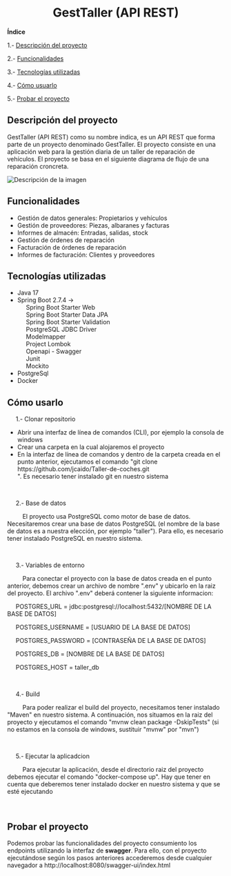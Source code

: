 <h1 align="center"> GestTaller (API REST) </h1>

**Índice**

1.- [Descripción del proyecto](#id1)

2.- [Funcionalidades](#id2)

3.- [Tecnologías utilizadas](#id3)

4.- [Cómo usuarlo](#id4)

5.- [Probar el proyecto](#id5)


## Descripción del proyecto<a name="id1"></a>
<p>GestTaller (API REST) como su nombre indica, es un API REST que forma parte de un proyecto denominado GestTaller. El proyecto consiste en  una aplicación web para la gestión diaria de un taller de reparación de vehículos. El proyecto se basa en el siguiente diagrama de flujo de una reparación croncreta.</p>
<image src="DiagramaFlujoReparacion.png" alt="Descripción de la imagen">

## Funcionalidades<a name="id2"></a>
<ul>
    <li>Gestión de datos generales: Propietarios y vehículos</li>
    <li>Gestión de proveedores: Piezas, albaranes y facturas</li>
    <li>Informes de almacén: Entradas, salidas, stock</li>
    <li>Gestión de órdenes de reparación</li>
    <li>Facturación de órdenes de reparación</li>
    <li>Informes de facturación: Clientes y proveedores</li>
</ul>

## Tecnologías utilizadas<a name="id3"></a>
<ul>
    <li>Java 17</li>
    <li>
        Spring Boot 2.7.4 -><br> 
        &nbsp&nbsp&nbsp&nbsp Spring Boot Starter Web<br>
        &nbsp&nbsp&nbsp&nbsp Spring Boot Starter Data JPA<br>
        &nbsp&nbsp&nbsp&nbsp Spring Boot Starter Validation<br>
        &nbsp&nbsp&nbsp&nbsp PostgreSQL JDBC Driver<br>
        &nbsp&nbsp&nbsp&nbsp Modelmapper<br>
        &nbsp&nbsp&nbsp&nbsp Project Lombok<br>
        &nbsp&nbsp&nbsp&nbsp Openapi - Swagger<br>
        &nbsp&nbsp&nbsp&nbsp Junit<br>
        &nbsp&nbsp&nbsp&nbsp Mockito<br>
    </li>
    <li>PostgreSql</li>
    <li>Docker</li>
</ul>

## Cómo usarlo<a name="id4"></a>
<p>&nbsp&nbsp&nbsp&nbsp 1.- Clonar repositorio</p>
<ul>
    <li>Abrir  una interfaz de línea de comandos  (CLI), por ejemplo la consola de windows</li>
    <li>Crear una carpeta en la cual alojaremos el proyecto</li>
    <li>En la interfaz de línea de comandos y dentro de la carpeta creada en el punto anterior, ejecutamos el comando "git clone <a>https://github.com/jcaido/Taller-de-coches.git</a></li>". Es necesario tener instalado git en nuestro sistema
    </li>
</ul>
<br>
<p>&nbsp&nbsp&nbsp&nbsp 2.- Base de datos</p>
<p>&nbsp&nbsp&nbsp&nbsp&nbsp&nbsp&nbsp&nbsp El proyecto usa PostgreSQL como motor de base de datos. Necesitaremos crear una base de datos PostgreSQL (el nombre de la base de datos es a nuestra elección, por ejemplo "taller"). Para ello, es necesario tener instalado PostgreSQL en nuestro sistema.</p><br>
<p>&nbsp&nbsp&nbsp&nbsp 3.- Variables de entorno</p>
<p>&nbsp&nbsp&nbsp&nbsp&nbsp&nbsp&nbsp&nbsp Para conectar el proyecto con  la base de datos creada en el punto anterior, debemos crear un archivo de nombre ".env" y ubicarlo en la raiz del proyecto. El archivo ".env" deberá contener la siguiente informacion:</p>
<p>&nbsp&nbsp&nbsp&nbsp POSTGRES_URL = jdbc:postgresql://localhost:5432/[NOMBRE DE LA BASE DE DATOS]</p>
<p>&nbsp&nbsp&nbsp&nbsp POSTGRES_USERNAME = [USUARIO DE LA BASE DE DATOS]</p>
<p>&nbsp&nbsp&nbsp&nbsp POSTGRES_PASSWORD = [CONTRASEÑA DE LA BASE DE DATOS]</p>
<p>&nbsp&nbsp&nbsp&nbsp POSTGRES_DB = [NOMBRE DE LA BASE DE DATOS]</p>
<p>&nbsp&nbsp&nbsp&nbsp POSTGRES_HOST = taller_db</p><br>
<p>&nbsp&nbsp&nbsp&nbsp 4.- Build</p>
<p>&nbsp&nbsp&nbsp&nbsp&nbsp&nbsp&nbsp&nbsp Para poder realizar el build del proyecto, necesitamos tener instalado "Maven" en nuestro sistema. A continuación, nos situamos en la raiz del proyecto y ejecutamos el comando "mvnw clean package -DskipTests" (si no estamos en la consola de windows, sustituir "mvnw" por "mvn")</p><br>
<p>&nbsp&nbsp&nbsp&nbsp 5.- Ejecutar la aplicadcion</p>
<p>&nbsp&nbsp&nbsp&nbsp&nbsp&nbsp&nbsp&nbsp Para ejecutar la aplicación, desde el directorio raiz del proyecto debemos ejecutar el comando "docker-compose up". Hay que tener en cuenta que deberemos tener instalado docker en nuestro sistema y que se esté ejecutando</p><br>

## Probar el proyecto<a name="id5"></a>
<p>Podemos probar las funcionalidades del proyecto consumiento los endpoints utilizando la interfaz de <strong>swagger</strong>. Para ello, con el proyecto ejecutándose según los pasos anteriores accederemos desde cualquier navegador a http://localhost:8080/swagger-ui/index.html</p>

